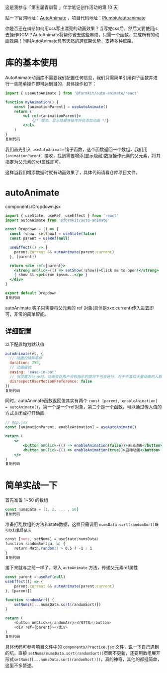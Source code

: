 这是我参与「第五届青训营 」伴学笔记创作活动的第 10 天

贴一下官网地址：[AutoAnimate](https://link.juejin.cn/?target=https%3A%2F%2Fauto-animate.formkit.com%2F) ，项目代码地址：[Plumbiu/autoanimate](https://link.juejin.cn/?target=https%3A%2F%2Fgithub.com%2FPlumbiu%2Fautoanimate)

你是否还在纠结如何用css写出漂亮的动画效果？当写完css后，然后又要使用js去操作DOM？AutoAnimate将帮你省去这些麻烦，只需一个函数，完成所有的动画效果！同时AutoAnimate具有天然的跨框架优势，支持多种框架。

# 库的基本使用

AutoAnimate动画库不需要我们配置任何信息，我们只需简单引用钩子函数并进行一些简单操作即可达到目的，具体操作如下：

```jsx
import { useAutoAnimate } from '@formkit/auto-animate/react'

function myAnimation() {
    const [animationParent] = useAutoAnimate()
    return (
        <ul ref={animationParent}>
            {/* 增添、显示隐藏等操作将会添加动画 */}
        </ul>
    )
}
复制代码
```

我们首先引入 `useAutoAnimate` 钩子函数，这个函数返回一个数组，我们用 `[animationParent]` 接收，找到需要增添(显示隐藏)数据操作元素的父元素，将其指定为父元素的ref属性即可。

这样当我们增添数据时就有动画效果了，具体代码请看仓库项目文件。

# autoAnimate

components/Dropdown.jsx

```jsx
import { useState, useRef, useEffect } from 'react'
import autoAnimate from '@formkit/auto-animate'

const Dropdown = () => {
  const [show, setShow] = useState(false)
  const parent = useRef(null)

  useEffect(() => {
    parent.current && autoAnimate(parent.current)
  }, [parent])

  return <div ref={parent}>
    <strong onClick={() => setShow(!show)}>Click me to open!</strong>
    { show && <p>Lorum ipsum...</p> }
  </div>
}

export default Dropdown
复制代码
```

autoAnimate 钩子只需要将父元素的 ref 对象(具体是xxx.current)传入进去即可，非常的简单智能。

## 详细配置

以下配置均为默认值

```js
autoAnimate(el, {
  // 动画的持续事件
  duration: 250,
  // 动画模式
  easing: 'ease-in-out'
  // 当设置为true时，动画会在用户没有指示的情况下也会进行，对于不喜欢大量动画的人群，最好关掉
  disrespectUserMotionPreference: false
})
复制代码
```

同时，autoAnimate函数返回值其实有两个 `const [parent, enableAnimation] = autoAnimate()`，第一个是一个ref对象，第二个是一个函数，可以通过传入值的方式关闭或打开动画

```jsx
// App.jsx
const [animationParent, enableAnimation] = useAutoAnimate()

return (
    <>
        <button onClick={() => enableAnimation(false)}>关闭动画</button>
        <button onClick={() => enableAnimation(true)}>启动动画</button>
    </>
)
复制代码
```

# 简单实战一下

首先准备 1~50 的数组

```js
const numsData = [1, 2, ... , 50]
复制代码
```

准备打乱数组的方法和state数据，这样只需调用 `numsData.sort(randomSort)既可以打乱舒足乐`

```scss
const [nums, setNums] = useState(numsData)
function randomSort(a, b) {
    return Math.random() > 0.5 ? -1 : 1
}
复制代码
```

接下来就与之前一样了，导入 `autoAnimate` 方法，传递父元素ref属性

```javascript
const parent = useRef(null)
useEffect(() => {
    parent.current && autoAnimate(parent.current)
}, [parent])

function randomArr() {
    setNums([...numsData.sort(randomSort)])
}

return (
    <button onClick={randomArr}>点我打乱</button>
    <div ref={parent}></div>
)
复制代码
```

具体代码可参考项目文件中的 `components/Practice.jsx` 文件，说一下自己遇到的坑，直接 `setNums(numsData.sort(randomSort))`页面不更新，还要用数组展开形式`setNums([...numsData.sort(randomSort)])`，真的神奇，其他的都挺简单，这里不多赘述。